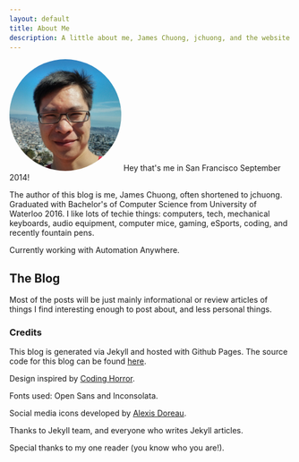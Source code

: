 ```yaml
---
layout: default
title: About Me
description: A little about me, James Chuong, jchuong, and the website.
---
```

<p>
<img src="/assets/james.jpg" alt="James" style="border-radius:50%; display: inline; height:200px; width=200px;">
Hey that's me in San Francisco September 2014!
</p>
The author of this blog is me, James Chuong, often shortened to jchuong. Graduated with Bachelor's of Computer Science from University of Waterloo 2016. I like lots of techie things: computers, tech, mechanical keyboards, audio equipment, computer mice, gaming, eSports, coding, and recently fountain pens.

Currently working with Automation Anywhere.

## The Blog

Most of the posts will be just mainly informational or review articles of things I find interesting enough to post about, and less personal things. 

### Credits
This blog is generated via Jekyll and hosted with Github Pages.  The source code for this blog can be found [here](//github.com/jchuong/jchuong.github.io).

Design inspired by [Coding Horror](//blog.codinghorror.com).

Fonts used: Open Sans and Inconsolata.

Social media icons developed by [Alexis Doreau](//projects.invisionapp.com/boards/9C6LMZK2JUT7).

Thanks to Jekyll team, and everyone who writes Jekyll articles.

Special thanks to my one reader (you know who you are!).
